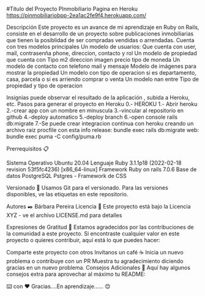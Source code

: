 #Título del Proyecto PInmobiliario Pagina en Heroku https://pinmobiliariobpp-2ea1ac2fe9f4.herokuapp.com/

Descripción Este proyecto es un avance de mi aprendizaje en Ruby on Rails, consiste en el desarrollo de un proyecto sobre publicaciones inmobiliarias que tienen la posiblidad de ser compradas vendidas o arrendadas. 
Cuenta con tres modelos principales
Un modelo de usuarios: Que cuenta con user, mail, contrasenña phone, direccion, contacto y rol
Un modelo de propiedad que cuenta con Tipo m2 direccion imagen  precio tipo de moneda
Un modelo de contacto con telefono mail y mensaje
Modelo de imágenes para mostrar la propiedad
Un modelo con tipo de operacion si es departamento, casa, parcela o si es arriendo comprar o venta
Un modelo nan entre Tipo de propiedad y tipo de operacion

Insignias puede observar el resultado de la aplicación , subida a Heroku, etc.
Pasos para generar el proyecto en Heroku
0.- HEROKU
1.- Abrir heroku
2.-crear app con un nombre en minuscula
3.-vincular al repositorio en github
4.-deploy automatico
5.-deploy branch
6.-open console rails db:migrate
7.-Se puede crear integracion continua con heroku creando un archivo raiz procfile con esta info
release: bundle exec rails db:migrate
web: bundle exec puma -C config/puma.rb

Prerrequisitos 📋

Sistema Operativo Ubuntu 20.04 Lenguaje Ruby 3.1.1p18 (2022-02-18 revision 53f5fc4236) [x86_64-linux] Framework Ruby on rails 7.0.6 Base de datos PostgreSQL Pstgres - Framework de CSS

Versionado 📌 Usamos Git para el versionado. Para las versiones disponibles, ve las etiquetas en este repositorio.

Autores ✒️ Bárbara Pereira Licencia 📄 Este proyecto está bajo la Licencia XYZ - ve el archivo LICENSE.md para detalles

Expresiones de Gratitud 🎁 Estamos agradecidos por las contribuciones de la comunidad a este proyecto. Si encontraste cualquier valor en este proyecto o quieres contribuir, aquí está lo que puedes hacer:

Comparte este proyecto con otros Invítanos un café ☕ Inicia un nuevo problema o contribuye con un PR Muestra tu agradecimiento diciendo gracias en un nuevo problema. Consejos Adicionales 📝 Aquí hay algunos consejos extra para aprovechar al máximo tu README:



⌨️ con ❤️ Gracias....En aprendizaje...... 😊